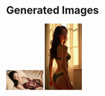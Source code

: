 # Generated Images



<img src="2025_09_24_01.webp" width="100"/> <img src="2025_09_24_02.webp" width="100"/>